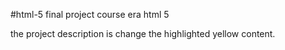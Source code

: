 #html-5 final project
course era html 5

the project description is change the highlighted yellow content. 
